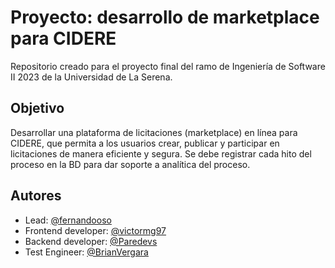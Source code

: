 
# Proyecto: desarrollo de marketplace para CIDERE

Repositorio creado para el proyecto final del ramo de Ingeniería de Software II 2023 de la Universidad de La Serena.

## Objetivo

Desarrollar una plataforma de licitaciones (marketplace) en línea para CIDERE, que permita a los usuarios crear, publicar y participar en licitaciones de manera eficiente y segura. Se debe registrar cada hito del proceso en la BD para dar soporte a analítica del proceso.
## Autores

- Lead: [@fernandooso](https://www.github.com/fernandooso)
- Frontend developer: [@victormg97](https://www.github.com/victormg97)
- Backend developer: [@Paredevs](https://www.github.com/Paredevs)
- Test Engineer: [@BrianVergara](https://www.github.com/BrianVergara)
